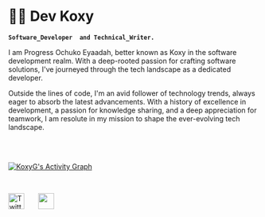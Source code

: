 # 👩‍🍳 Dev Koxy

**`Software_Developer  and Technical_Writer.`**


I am Progress Ochuko Eyaadah, better known as Koxy in the software development realm. With a deep-rooted passion for crafting software solutions, I've journeyed through the tech landscape as a dedicated developer.

Outside the lines of code, I'm an avid follower of technology trends, always eager to absorb the latest advancements. With a history of excellence in development, a passion for knowledge sharing, and a deep appreciation for teamwork, I am resolute in my mission to shape the ever-evolving tech landscape.

<br />


<br/>
   
  
  <!-- https://github.com/KoxyG/github-readme-activity-graph -->

  <a href="https://github.com/KoxyG/github-readme-activity-graph"><img alt="KoxyG's Activity Graph" src="https://github-readme-activity-graph.vercel.app/graph/?username=KoxyG&bg_color=1F222E&color=F8D866&line=F85D7F&point=FFFFFF&hide_border=true" /></a>

  

  <br />

  <!-- Social icons section -->
<p align="center">
  
  <a href="https://twitter.com/koxy_dev"><img width="32px" alt="Twitter" title="Twitter" src="https://i.imgur.com/OXZM1L6.png"/></a>
  &#8287;&#8287;&#8287;&#8287;&#8287;
  <a href="https://discord.com/830424688571711498" alt="Discord" title="Dev Pro Tips Discord Server"><img width="32px" src="https://i.imgur.com/OViZO8J.png"/></a>
  &#8287;&#8287;&#8287;&#8287;&#8287;
  
</p>

  
  


<!--
**KoxyG/KoxyG** is a ✨ _special_ ✨ repository because its `README.md` (this file) appears on your GitHub profile.

Here are some ideas to get you started:

- 🔭 I’m currently working on ...
- 🌱 I’m currently learning ...
- 👯 I’m looking to collaborate on ...
- 🤔 I’m looking for help with ...
- 💬 Ask me about ...
- 📫 How to reach me: ...
- 😄 Pronouns: ...
- ⚡ Fun fact: ...
-->

